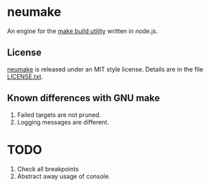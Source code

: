 neumake
=======

An engine for the [make build utility](http://www.gnu.org/software/make/) written in node.js.

License
-------
[neumake](.) is released under an MIT style license. Details are in the file [LICENSE.txt](LICENSE.txt).

Known differences with GNU make
-------------------------------
1.	Failed targets are not pruned.
2.	Logging messages are different.

TODO
====
1. Check all breakpoints
2. Abstract away usage of console.
